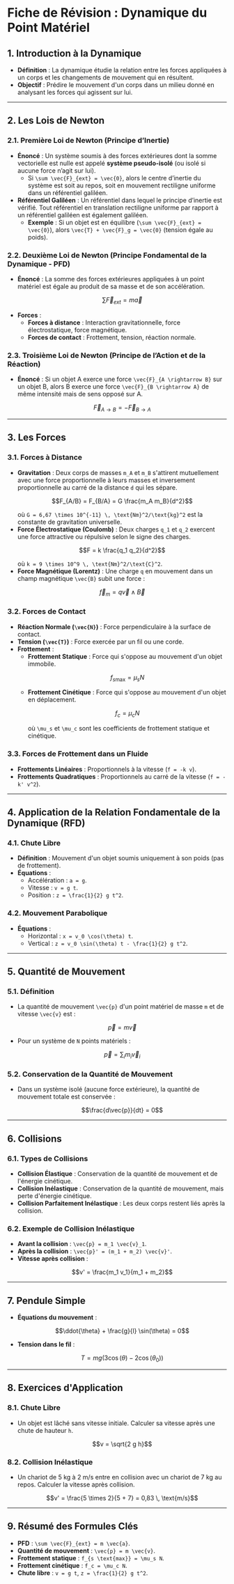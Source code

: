 # Fiche de Révision : Dynamique du Point Matériel

## 1. Introduction à la Dynamique
- **Définition** : La dynamique étudie la relation entre les forces appliquées à un corps et les changements de mouvement qui en résultent.
- **Objectif** : Prédire le mouvement d'un corps dans un milieu donné en analysant les forces qui agissent sur lui.

---

## 2. Les Lois de Newton

### 2.1. Première Loi de Newton (Principe d’Inertie)
- **Énoncé** : Un système soumis à des forces extérieures dont la somme vectorielle est nulle est appelé **système pseudo-isolé** (ou isolé si aucune force n’agit sur lui).
  - Si `\sum \vec{F}_{ext} = \vec{0}`, alors le centre d’inertie du système est soit au repos, soit en mouvement rectiligne uniforme dans un référentiel galiléen.
- **Référentiel Galiléen** : Un référentiel dans lequel le principe d’inertie est vérifié. Tout référentiel en translation rectiligne uniforme par rapport à un référentiel galiléen est également galiléen.
  - **Exemple** : Si un objet est en équilibre (`\sum \vec{F}_{ext} = \vec{0}`), alors `\vec{T} + \vec{F}_g = \vec{0}` (tension égale au poids).

### 2.2. Deuxième Loi de Newton (Principe Fondamental de la Dynamique - PFD)
- **Énoncé** : La somme des forces extérieures appliquées à un point matériel est égale au produit de sa masse et de son accélération.
  ```math
  \sum \vec{F}_{ext} = m \vec{a}
  ```
- **Forces** :
  - **Forces à distance** : Interaction gravitationnelle, force électrostatique, force magnétique.
  - **Forces de contact** : Frottement, tension, réaction normale.

### 2.3. Troisième Loi de Newton (Principe de l’Action et de la Réaction)
- **Énoncé** : Si un objet A exerce une force `\vec{F}_{A \rightarrow B}` sur un objet B, alors B exerce une force `\vec{F}_{B \rightarrow A}` de même intensité mais de sens opposé sur A.
  ```math
  \vec{F}_{A \rightarrow B} = -\vec{F}_{B \rightarrow A}
  ```

---

## 3. Les Forces

### 3.1. Forces à Distance
- **Gravitation** : Deux corps de masses `m_A` et `m_B` s'attirent mutuellement avec une force proportionnelle à leurs masses et inversement proportionnelle au carré de la distance `d` qui les sépare.
  ```math
  F_{A/B} = F_{B/A} = G \frac{m_A m_B}{d^2}
  ```
  où `G = 6,67 \times 10^{-11} \, \text{Nm}^2/\text{kg}^2` est la constante de gravitation universelle.
- **Force Électrostatique (Coulomb)** : Deux charges `q_1` et `q_2` exercent une force attractive ou répulsive selon le signe des charges.
  ```math
  F = k \frac{q_1 q_2}{d^2}
  ```
  où `k = 9 \times 10^9 \, \text{Nm}^2/\text{C}^2`.
- **Force Magnétique (Lorentz)** : Une charge `q` en mouvement dans un champ magnétique `\vec{B}` subit une force :
  ```math
  \vec{f}_m = q \vec{v} \wedge \vec{B}
  ```

### 3.2. Forces de Contact
- **Réaction Normale (`\vec{N}`)** : Force perpendiculaire à la surface de contact.
- **Tension (`\vec{T}`)** : Force exercée par un fil ou une corde.
- **Frottement** :
  - **Frottement Statique** : Force qui s'oppose au mouvement d'un objet immobile.
    ```math
    f_{s \text{max}} = \mu_s N
    ```
  - **Frottement Cinétique** : Force qui s'oppose au mouvement d'un objet en déplacement.
    ```math
    f_c = \mu_c N
    ```
    où `\mu_s` et `\mu_c` sont les coefficients de frottement statique et cinétique.

### 3.3. Forces de Frottement dans un Fluide
- **Frottements Linéaires** : Proportionnels à la vitesse (`f = -k v`).
- **Frottements Quadratiques** : Proportionnels au carré de la vitesse (`f = -k' v^2`).

---

## 4. Application de la Relation Fondamentale de la Dynamique (RFD)

### 4.1. Chute Libre
- **Définition** : Mouvement d'un objet soumis uniquement à son poids (pas de frottement).
- **Équations** :
  - Accélération : `a = g`.
  - Vitesse : `v = g t`.
  - Position : `z = \frac{1}{2} g t^2`.

### 4.2. Mouvement Parabolique
- **Équations** :
  - Horizontal : `x = v_0 \cos(\theta) t`.
  - Vertical : `z = v_0 \sin(\theta) t - \frac{1}{2} g t^2`.

---

## 5. Quantité de Mouvement

### 5.1. Définition
- La quantité de mouvement `\vec{p}` d'un point matériel de masse `m` et de vitesse `\vec{v}` est :
  ```math
  \vec{p} = m \vec{v}
  ```
- Pour un système de `N` points matériels :
  ```math
  \vec{p} = \sum_i m_i \vec{v}_i
  ```

### 5.2. Conservation de la Quantité de Mouvement
- Dans un système isolé (aucune force extérieure), la quantité de mouvement totale est conservée :
  ```math
  \frac{d\vec{p}}{dt} = 0
  ```

---

## 6. Collisions

### 6.1. Types de Collisions
- **Collision Élastique** : Conservation de la quantité de mouvement et de l'énergie cinétique.
- **Collision Inélastique** : Conservation de la quantité de mouvement, mais perte d'énergie cinétique.
- **Collision Parfaitement Inélastique** : Les deux corps restent liés après la collision.

### 6.2. Exemple de Collision Inélastique
- **Avant la collision** : `\vec{p} = m_1 \vec{v}_1`.
- **Après la collision** : `\vec{p}' = (m_1 + m_2) \vec{v}'`.
- **Vitesse après collision** :
  ```math
  v' = \frac{m_1 v_1}{m_1 + m_2}
  ```

---

## 7. Pendule Simple
- **Équations du mouvement** :
  ```math
  \ddot{\theta} + \frac{g}{l} \sin(\theta) = 0
  ```
- **Tension dans le fil** :
  ```math
  T = mg (3 \cos(\theta) - 2 \cos(\theta_0))
  ```

---

## 8. Exercices d'Application

### 8.1. Chute Libre
- Un objet est lâché sans vitesse initiale. Calculer sa vitesse après une chute de hauteur `h`.
  ```math
  v = \sqrt{2 g h}
  ```

### 8.2. Collision Inélastique
- Un chariot de 5 kg à 2 m/s entre en collision avec un chariot de 7 kg au repos. Calculer la vitesse après collision.
  ```math
  v' = \frac{5 \times 2}{5 + 7} = 0,83 \, \text{m/s}
  ```

---

## 9. Résumé des Formules Clés
- **PFD** : `\sum \vec{F}_{ext} = m \vec{a}`.
- **Quantité de mouvement** : `\vec{p} = m \vec{v}`.
- **Frottement statique** : `f_{s \text{max}} = \mu_s N`.
- **Frottement cinétique** : `f_c = \mu_c N`.
- **Chute libre** : `v = g t`, `z = \frac{1}{2} g t^2`.
